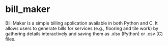 # bill_maker
Bill Maker is a simple billing application available in both Python and C. It allows users to generate bills for services (e.g., flooring and tile work) by gathering details interactively and saving them as .xlsx (Python) or .csv (C) files.
